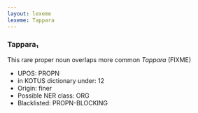 ```yaml
---
layout: lexeme
lexeme: Tappara
---
```


###  Tappara₁

This rare proper noun overlaps more common *Tappara* (FIXME)
* UPOS:  PROPN
* in KOTUS dictionary under:  12
* Origin:  finer
* Possible NER class:  ORG
* Blacklisted:  PROPN-BLOCKING


